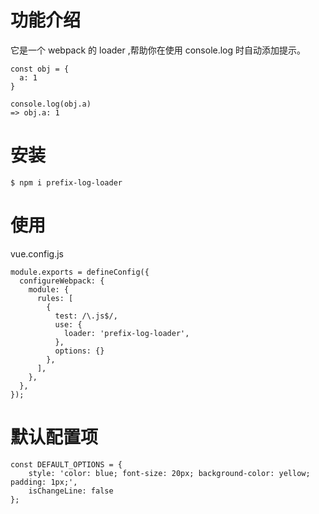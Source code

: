# 功能介绍

它是一个 webpack 的 loader ,帮助你在使用 console.log 时自动添加提示。

```
const obj = {
  a: 1
}

console.log(obj.a)
=> obj.a: 1
```

# 安装

```
$ npm i prefix-log-loader
```

# 使用

vue.config.js

```
module.exports = defineConfig({
  configureWebpack: {
    module: {
      rules: [
        {
          test: /\.js$/,
          use: {
            loader: 'prefix-log-loader',
          },
          options: {}
        },
      ],
    },
  },
});
```

# 默认配置项

```
const DEFAULT_OPTIONS = {
    style: 'color: blue; font-size: 20px; background-color: yellow; padding: 1px;',
    isChangeLine: false
};
```
